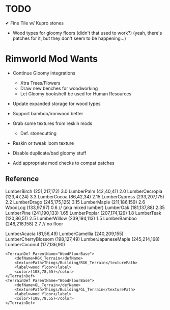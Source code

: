 # TODO

✔ Fine Tile w/ Kupro stones
- Wood types for gloomy floors (didn't that used to work?)
  (yeah, there's patches for it, but they don't seem to be happening...)

# Rimworld Mod Wants

- Continue Gloomy integrations
  - Xtra Trees/Flowers
  - Draw new benches for woodworking
  - Let Gloomy bookshelf be used for Human Resources
- Update expanded storage for wood types
- Support bamboo/ironwood better
- Grab some textures from reskin mods
  - Def. stonecutting
- Reskin or tweak loom texture
- Disable duplicate/bad gloomy stuff


- Add appropriate mod checks to compat patches



## Reference

LumberBirch (251,217,172) 3.0
LumberPalm (42,40,41) 2.0
LumberCecropia (123,47,24) 3.3
LumberCocoa (86,42,34) 2.15
LumberCypress (233,207,175) 2.2
LumberDrago (245,175,125) 3.15
LumberMaple (211,186,159) 2.6
WoodLog (133,97,67) 0.6 // (aka mixed lumber)
LumberOak (181,137,88) 2.35
LumberPine (241,190,133) 1.65
LumberPoplar (207,174,129) 1.8
LumberTeak (120,86,51) 2.5
LumberWillow (239,194,113) 1.5
LumberBamboo (248,218,158) 2.7 // no floor

LumberAcacia (81,56,49)
LumberCamellia (240,209,155)
LumberCherryBlossom (198,127,49)
LumberJapaneseMaple (245,214,168)
LumberCoconut (177,136,90)


	<TerrainDef ParentName="WoodFloorBase">
		<defName>RGK_Terrain</defName>		
		<texturePath>Things/Building/RGK_Terrain</texturePath>
		<label>wood floor</label>
		<color>(108,78,55)</color>
	</TerrainDef>	
	<TerrainDef ParentName="WoodFloorBase">
		<defName>GL_Terrain</defName>		
		<texturePath>Things/Building/GL_Terrain</texturePath>
		<label>wood floor</label>
		<color>(108,78,55)</color>
	</TerrainDef>
